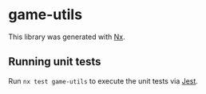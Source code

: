 # game-utils

This library was generated with [Nx](https://nx.dev).

## Running unit tests

Run `nx test game-utils` to execute the unit tests via [Jest](https://jestjs.io).
